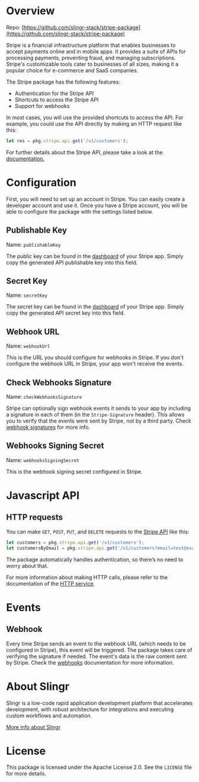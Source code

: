 # Overview

Repo: [https://github.com/slingr-stack/stripe-package](https://github.com/slingr-stack/stripe-package)

Stripe is a financial infrastructure platform that enables businesses to accept payments online and in mobile apps. It provides a suite of APIs for processing payments, preventing fraud, and managing subscriptions. Stripe's customizable tools cater to businesses of all sizes, making it a popular choice for e-commerce and SaaS companies.

The Stripe package has the following features:

- Authentication for the Stripe API
- Shortcuts to access the Stripe API
- Support for webhooks

In most cases, you will use the provided shortcuts to access the API. For example, you could use the API directly by making an HTTP request like this:

```js
let res = pkg.stripe.api.get('/v1/customers');
```

For further details about the Stripe API, please take a look at the [documentation.](https://docs.stripe.com/api)

# Configuration

First, you will need to set up an account in Stripe. You can easily create a developer account and use it.  Once you have a Stripe account, you will be able to configure the package with the settings listed below.

## Publishable Key

Name: `publishableKey`

The public key can be found in the [dashboard](https://dashboard.stripe.com/apikeys) of your Stripe app. Simply copy the generated API publishable key into this field.

## Secret Key

Name: `secretKey`

The secret key can be found in the [dashboard](https://dashboard.stripe.com/apikeys) of your Stripe app. Simply copy the generated API secret key into this field.

## Webhook URL

Name: `webhookUrl`

This is the URL you should configure for webhooks in Stripe. If you don't configure the webhook URL in Stripe, your app won't receive the events.

## Check Webhooks Signature

Name: `checkWebhooksSignature`

Stripe can optionally sign webhook events it sends to your app by including a signature in each of them (in the `Stripe-Signature` header). This allows you to verify that the events were sent by Stripe, not by a third party. Check [webhook signatures](https://stripe.com/docs/webhooks/signatures) for more info.

## Webhooks Signing Secret

Name: `webhooksSigningSecret`

This is the webhook signing secret configured in Stripe.

# Javascript API

## HTTP requests

You can make `GET`, `POST`, `PUT`, and `DELETE` requests to the [Stripe API](https://stripe.com/docs/api) like this:

```js
let customers = pkg.stripe.api.get('/v1/customers');
let customersByEmail = pkg.stripe.api.get('/v1/customers?email=test@example.com');
```

The package automatically handles authentication, so there’s no need to worry about that.

For more information about making HTTP calls, please refer to the documentation of the [HTTP service](https://github.com/slingr-stack/http-service).

# Events

## Webhook

Every time Stripe sends an event to the webhook URL (which needs to be configured in Stripe), this event will be triggered. The package takes care of verifying the signature if needed. The event's data is the raw content sent by Stripe. Check the [webhooks](https://docs.stripe.com/api/events) documentation for more information.

# About Slingr

Slingr is a low-code rapid application development platform that accelerates development, with robust architecture for integrations and executing custom workflows and automation.

[More info about Slingr](https://slingr.io)

# License

This package is licensed under the Apache License 2.0. See the `LICENSE` file for more details.
